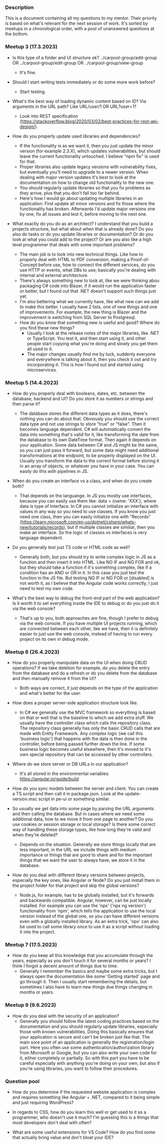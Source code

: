 ### Description
This is a document containing all my questions to my mentor. Their priority is based on what's relevant for the next session of work. It's sorted by meetups in a chronological order, with a pool of unanswered questions at the bottom.

### Meetup 3 (17.3.2023)
- Is this type of a folder and UI structure ok? ../carpool-group/add-group OR ../carpool-group/edit-group OR ../carpool-group/view-group
    - It's fine.

- Should I start writing tests immediately or do some more work before?
    - Start testing.

- What's the best way of loading dynamic content based on ID? Via arguments in the URL path? Like URL/user/1 OR URL?user=1?
    - Look into REST specification (https://stackoverflow.blog/2020/03/02/best-practices-for-rest-api-design/).

- How do you properly update used libraries and dependencies?
    - If the functionality is as we want it, then you just update the minor version (for example 2.3.X), which updates vulnerabilities, but should leave the current functionality untouched. I believe "npm fix" is used for that.
    - Proper libraries also update legacy versions with vulnerability fixes, but eventually you'll need to upgrade to a newer version. When dealing with major version updates it's best to look at the documentation on how to change old functionality to the new one.
    - You should regularly update libraries so that you fix problems as they arrive, plus that you don't fall too far behind.
    - Here's how I would go about updating multiple libraries in an application: First update all minor versions and fix those where the functionality has broken. Afterwards I'd update major versions one by one, fix all issues and test it, before moving to the next one.

- What exactly do you do as an architect? I understand that you build a projects structure, but what about when that is already done? Do you also do tasks or do you update libraries or documentation? Or do you look at what you could add to the project? Or are you also like a high level programmer that deals with some important problems?
    - The main job is to look into new technical things. Like how to properly deal with HTML to PDF conversion, making a Proof-of-Concept before use, how to connect the different services, do you use HTTP or events, what DBs to use; basically you're dealing with internal and external architecture.
    - There's always something new to look at, like we were thinking abou packaging C# code into Blazer, if it would run the application faster or better, but I found out that .NET doesn't support such things just yet.
    - I'm also bettering what we currently have, like what new can we add to make this better. I usually have 2 lists, one of new things and one of improvements. For example, the new thing is Blazer and the improvement is switching from SQL Server to Postgresql.
    - How do you know that something new is useful and good? Where do you find these new things? 
        - Usually I look at the release notes of the major libraries, like .NET or TypeScript. You test it, and then start using it, and other people start copying what you're doing and slowly you get them all used to it.
        - The major changes usually find me by luck, suddenly everyone and everywhere is talking about it, then you check it out and try incorporating it. This is how I found out and started using microservices.

### Meetup 5 (14.4.2023)
- How do you properly deal with booleans, dates, etc. between the database, backend and UI? Do you store it as numbers or strings and then parse it?
    - The database stores the different data types as it does, there's nothing you can do about that. Obviously you should use the correct data type and not use strings to store "true" or "false". Then it becomes language dependent. C# will automatically convert the data into something that's valid for it, like transforming the date from the database to its own DateTime format. Then again it depends on your application. Some data between C# and JS might be the same, so you can just pass it forward, but some data might need additional transformations at the endpoint, to be properly displayed on the UI. Usually you transform the data to the correct format before storing it in an array of objects, or whatever you have in your case. You can easily do this with pipelines in JS.

- When do you create an interface vs a class, and when do you create both?
    - That depends on the languange. In JS you mostly use interfaces, because you can easily use them like: data = {name: 'XXX'}, where data is type of Interface. In C# you cannot initialize an interface with values in any way so you need to use classes. If you know you just need one class, then you can easily initialize one with "Records" (https://learn.microsoft.com/en-us/dotnet/csharp/whats-new/tutorials/records), but if multiple classes are similiar, then you make an interface. So the logic of classes vs interfaces is very language dependent.

- Do you generally test just TS code or HTML code as well?
    - Generally both, but you should try to write complex logic in JS as a function and then insert it into HTML. Like NG IF and NG FOR and ok, but they should take a function if it's something complex, like if a condition has an AND or OR in it. In this case you just test the function in the JS file. But testing NG IF or NG FOR or [disabled] is not worth it, as I believe that the Angular code works correctly, I just need to test my own code.

- What's the best way to debug the front-end part of the web application? Is it worth it to set everything inside the IDE to debug or do you just do it via the web console?
    - That's up to you, both approaches are fine, though I prefer to debug via the web console. If you have multiple UI projects running, which are connected between each other, like we have, then it is definitely easier to just use the web console, instead of having to run every project on its own in debug mode.

### Meetup 6 (26.4.2023)
- How do you properly manipulate data on the UI when doing CRUD operations? If we take deletion for example, do you delete the entry from the database and do a refresh or do you delete from the database and then manually remove it from the UI?
    - Both ways are correct, it just depends on the type of the application and what's better for the user.

- How does a proper server-side application structure look like.
    - In C# we generally use the MVC framework so everything is based on that or well that is the baseline to which we add extra stuff. We usually have the controller class which calls the repository class. The repository class generally has only the basic CRUD calls that are made with Entity Framework. Any complex logic (we call this 'business logic') that happens with the data is then done in the controller, before being passed further down the line. If some business logic becomes useful elsewhere, then it's moved to it's own special repository that can be accessed by other controllers.

- Where do we store server or DB URLs in our application?
    - It's all stored in the environmental variables: https://angular.io/guide/build
    
- How do you sync models between the server and client.
    You can create a TS script and then call it in package.json. Look at the update-version.msc script in pe-ui or something similar.

- So usually we get data into some page by parsing the URL arguments and then calling the database. But in cases where we need some additional data, how to we move it from one page to another? Do you use cookies or session storage or local storage? Is there some correct way of handling these storage types, like how long they're valid and when they're deleted?
    - Depends on the situation. Generally we store things locally that are less important, in the URL we include things with medium importance or things that are good to share and for the important things that we want the user to always have, we store it in the database.

- How do you deal with different library versions between projects, especially the key ones, like Angular or Node? Do you just install them in the project folder for that project and skip the global versions?
    - Node.js, for example, has to be globally installed, but it's forwards and backwards compatible. Angular, however, can be just locally installed. For example you can use the 'npx' ('npx ng version') functionality from 'npm', which tells the application to use the local version instead of the global one, so you can have different versions even with a globally installed library. As an extra trick, 'npx' can also be used to call some library once to use it as a script without loading it into the project.

### Meetup 7 (17.5.2023)
- How do you keep all this knowledge that you accumulate through the years, especially as you don't touch it for several months or years? I think I forgot a decent amount of things due to time.
	- Generally I remember the basics and maybe some extra tricks, but I always open the documentation like some 'Getting started' page and go through it. Then I usually start remembering the details, but sometimes I also have to learn new things due things changing in months or years.
	
### Meetup 9 (9.6.2023)
- How do you deal with the security of an application?
	- Generally you should follow the latest coding practices based on the documentation and you should regularly update libraries, especially those with known vulnerabilities. Doing this basically ensures that your application is secure and can't be broken just like that. The main sore point of an application is generally the registration/login part. Here you often use some authentication/authorization library from Microsoft or Google, but you can also write your own code for it, either completely or partially. So with this part you have to be careful especially with anything you're doing on your own, but also if you're using libraries, you want to follow their procedures.

### Question pool
- How do you determine if the requested website application is complex and requires something like Angular + .NET, compared to it being simple and just requiring WordPress?

- In regards to CSS, how do you learn this well or get used to it as a programmer, who doesn't use it much? I'm guessing this is a things that most developers don't deal with often?

- What are some useful extensions for VS Code? How do you find some that actually bring value and don't bloat your IDE?